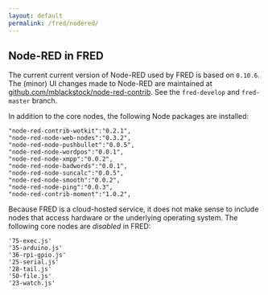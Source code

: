 ```yaml
---
layout: default
permalink: /fred/nodered/
---
```

## Node-RED in FRED

The current current version of Node-RED used by FRED is based on `0.10.6`.  The (minor) UI changes made to Node-RED are maintained at [github.com/mblackstock/node-red-contrib](https://github.com/mblackstock/node-red-contrib).  See the `fred-develop` and `fred-master` branch.

In addition to the core nodes, the following Node packages are installed:

    "node-red-contrib-wotkit":"0.2.1",
    "node-red-node-web-nodes":"0.3.2",
    "node-red-node-pushbullet":"0.0.5",
    "node-red-node-wordpos":"0.0.1",
    "node-red-node-xmpp":"0.0.2",
    "node-red-node-badwords":"0.0.1",
    "node-red-node-suncalc":"0.0.5",
    "node-red-node-smooth":"0.0.2",
    "node-red-node-ping":"0.0.3",
    "node-red-contrib-moment":"1.0.2",

Because FRED is a cloud-hosted service, it does not make sense to include nodes that access hardware or the underlying operating system.  The following core nodes are *disabled* in FRED:

    '75-exec.js'
    '35-arduino.js'
    '36-rpi-gpio.js'
    '25-serial.js'
    '28-tail.js'
    '50-file.js'
    '23-watch.js'